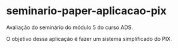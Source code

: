 # seminario-paper-aplicacao-pix
Avaliação do seminário do módulo 5 do curso ADS. 

O objetivo dessa aplicação é fazer um sistema simplificado do PIX. 
